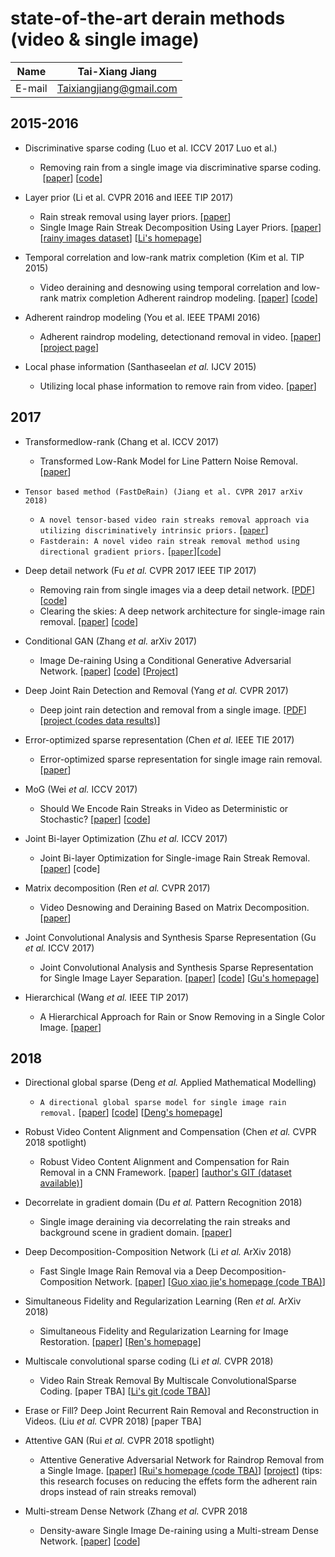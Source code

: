state-of-the-art derain methods (video & single image)
==

|Name|Tai-Xiang Jiang|
|---|---
|E-mail|Taixiangjiang@gmail.com


2015-2016
--

* Discriminative sparse coding (Luo et al. ICCV 2017 Luo et al.)

  * Removing rain from a single image via discriminative sparse coding.  [[paper](http://ieeexplore.ieee.org/document/7410745/)] [[code](http://www.math.nus.edu.sg/~matjh/download/image_deraining/rain_removal_v.1.1.zip)]

* Layer prior (Li et al. CVPR 2016 and IEEE TIP 2017)
  * Rain streak removal using layer priors. [[paper](https://ieeexplore.ieee.org/document/7780668/)]
  * Single Image Rain Streak Decomposition Using Layer Priors. [[paper](https://ieeexplore.ieee.org/abstract/document/7934436/)]
 [[rainy images dataset](http://yu-li.github.io/paper/li_cvpr16_rain.zip)] [[Li's homepage](http://yu-li.github.io/)]
 
* Temporal correlation and low-rank matrix completion (Kim et al. TIP 2015)
  * Video deraining and desnowing using temporal correlation and low-rank matrix completion Adherent raindrop modeling. [[paper](https://ieeexplore.ieee.org/abstract/document/7101234/)] [[code](http://mcl.korea.ac.kr/~jhkim/deraining/)]

* Adherent raindrop modeling (You et al. IEEE TPAMI 2016)
  * Adherent raindrop modeling, detectionand removal in video. [[paper](https://ieeexplore.ieee.org/abstract/document/7299675/)] [[project page](http://www.cvl.iis.u-tokyo.ac.jp/~yousd/CVPR2013/Shaodi_CVPR2013.html "Not Available")]
  

* Local phase information (Santhaseelan *et al.* IJCV 2015)
  * Utilizing local phase information to remove rain from video. [[paper](https://link.springer.com/article/10.1007/s11263-014-0759-8)] 

2017
--
* Transformedlow-rank (Chang et al. ICCV 2017)
  * Transformed Low-Rank Model for Line Pattern Noise Removal. [[paper](http://openaccess.thecvf.com/content_iccv_2017/html/Chang_Transformed_Low-Rank_Model_ICCV_2017_paper.html)]

* `Tensor based method (FastDeRain) (Jiang et al. CVPR 2017 arXiv 2018)`
  * `A novel tensor-based video rain streaks removal approach via utilizing discriminatively intrinsic priors.` [[`paper`](http://openaccess.thecvf.com/content_cvpr_2017/html/Jiang_A_Novel_Tensor-Based_CVPR_2017_paper.html)]
  * `Fastderain: A novel video rain streak removal method using directional gradient priors.` [[`paper`](https://arxiv.org/abs/1803.07487)][[`code`](https://github.com/TaiXiangJiang/FastDeRain)] 


* Deep detail network (Fu *et al.* CVPR 2017 IEEE TIP 2017)
  * Removing rain from single images via a deep detail network. [[PDF](http://openaccess.thecvf.com/content_cvpr_2017/papers/Fu_Removing_Rain_From_CVPR_2017_paper.pdf)] [[code](https://xueyangfu.github.io/projects/cvpr2017.html)]
  * Clearing the skies: A deep network architecture for single-image rain removal. [[paper](https://ieeexplore.ieee.org/abstract/document/7893758/)] [[code](https://xueyangfu.github.io/projects/tip2017.html)] 

* Conditional GAN (Zhang *et al.* arXiv 2017)
  * Image De-raining Using a Conditional Generative Adversarial Network. [[paper](https://arxiv.org/abs/1701.05957)] [[code](https://github.com/hezhangsprinter/ID-CGAN)] [[Project](http://www.rci.rutgers.edu/~vmp93/index_ImageDeRaining.html)]
  
* Deep Joint Rain Detection and Removal (Yang *et al.* CVPR 2017)
  * Deep joint rain detection and removal from a single image. [[PDF](http://openaccess.thecvf.com/content_cvpr_2017/papers/Yang_Deep_Joint_Rain_CVPR_2017_paper.pdf)] [[project (codes data results)](http://www.icst.pku.edu.cn/struct/Projects/joint_rain_removal.html)]
  
* Error-optimized sparse representation (Chen *et al.* IEEE TIE 2017)
  * Error-optimized sparse representation for single image rain removal. [[paper](https://ieeexplore.ieee.org/abstract/document/7878618/)]
  
* MoG (Wei *et al.* ICCV 2017)
  * Should We Encode Rain Streaks in Video as Deterministic or Stochastic? [[paper](http://openaccess.thecvf.com/content_iccv_2017/html/Wei_Should_We_Encode_ICCV_2017_paper.html)] 
[[code](https://github.com/wwxjtu/RainRemoval_ICCV2017)]

* Joint Bi-layer Optimization (Zhu *et al.* ICCV 2017)
  * Joint Bi-layer Optimization for Single-image Rain Streak Removal. [[paper](http://openaccess.thecvf.com/content_iccv_2017/html/Zhu_Joint_Bi-Layer_Optimization_ICCV_2017_paper.html)]
 [code]
 
* Matrix decomposition (Ren *et al.* CVPR 2017)
  * Video Desnowing and Deraining Based on Matrix Decomposition. [[paper](http://openaccess.thecvf.com/content_cvpr_2017/html/Ren_Video_Desnowing_and_CVPR_2017_paper.html)]
 
* Joint Convolutional Analysis and Synthesis Sparse Representation (Gu *et al.* ICCV 2017)
  *  Joint Convolutional Analysis and Synthesis Sparse Representation for Single Image Layer Separation. [[paper](http://openaccess.thecvf.com/content_iccv_2017/html/Gu_Joint_Convolutional_Analysis_ICCV_2017_paper.html)]
 [[code](http://www4.comp.polyu.edu.hk/~cslzhang/code/JCAS_Release.zip)]  [[Gu's homepage](https://sites.google.com/site/shuhanggu/home)]
 
* Hierarchical (Wang *et al.* IEEE TIP 2017)
  * A Hierarchical Approach for Rain or Snow Removing in a Single Color Image. [[paper](http://ieeexplore.ieee.org/abstract/document/7934435/)]
 
2018 
---
* Directional global sparse (Deng *et al.* Applied Mathematical Modelling)
  * `A directional global sparse model for single image rain removal.`  [[paper](https://www.sciencedirect.com/science/article/pii/S0307904X18301069)]
 [[code](http://www.escience.cn/system/file?fileId=98760)]  [[Deng's homepage](http://www.escience.cn/people/dengliangjian/index.html)]

* Robust Video Content Alignment and Compensation (Chen *et al.* CVPR 2018 spotlight)
  * Robust Video Content Alignment and Compensation for Rain Removal in a CNN Framework. [[paper](https://arxiv.org/abs/1803.10433)]  [[author's GIT (dataset available)](https://github.com/hotndy/SPAC-SupplementaryMaterials)] 

* Decorrelate in gradient domain (Du *et al.* Pattern Recognition 2018)
  * Single image deraining via decorrelating the rain streaks and background scene in gradient domain.   [[paper](https://www.sciencedirect.com/science/article/pii/S0031320318300700)]
  
* Deep Decomposition-Composition Network (Li *et al.* ArXiv 2018)
  * Fast Single Image Rain Removal via a Deep Decomposition-Composition Network.  [[paper](https://arxiv.org/abs/1804.02688)]
 [[Guo xiao jie's homepage (code TBA)](https://sites.google.com/view/xjguo/homepage)]
 
* Simultaneous Fidelity and Regularization Learning (Ren *et al.* ArXiv 2018)
  * Simultaneous Fidelity and Regularization Learning for Image Restoration. [[paper](https://arxiv.org/abs/1804.04522)]
 [[Ren's homepage](https://sites.google.com/site/csrendw/home)]

* Multiscale convolutional sparse coding (Li *et al.* CVPR 2018)
  * Video Rain Streak Removal By Multiscale ConvolutionalSparse Coding. [paper TBA]  [[Li's git (code TBA)](https://github.com/MinghanLi/MS-CSC-Rain-Streak-Removal)]
 
* Erase or Fill? Deep Joint Recurrent Rain Removal and Reconstruction in Videos. (Liu *et al.* CVPR 2018)
  [paper TBA]
 
* Attentive GAN (Rui *et al.* CVPR 2018 spotlight)
  * Attentive Generative Adversarial Network for Raindrop Removal from a Single Image.  [[paper](https://arxiv.org/abs/1711.10098)]
[[Rui's homepage (code TBA)](https://rui1996.github.io/)]  [[project](https://rui1996.github.io/raindrop/raindrop_removal.html)]
  (tips: this research focuses on reducing the effets form the adherent rain drops instead of rain streaks removal)

* Multi-stream Dense Network (Zhang *et al.* CVPR 2018
  * Density-aware Single Image De-raining using a Multi-stream Dense Network. [[paper](https://arxiv.org/abs/1802.07412)] [[code](https://github.com/hezhangsprinter/DID-MDN)]

 
 
 
